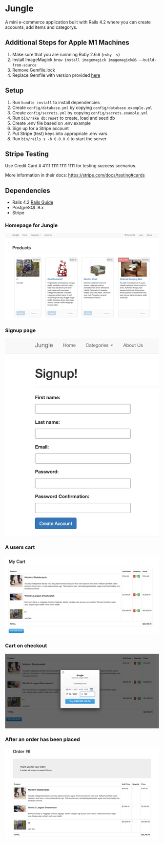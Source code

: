 # Jungle

A mini e-commerce application built with Rails 4.2 where you can create accounts, add items and categorys.

## Additional Steps for Apple M1 Machines

1. Make sure that you are runnning Ruby 2.6.6 (`ruby -v`)
1. Install ImageMagick `brew install imagemagick imagemagick@6 --build-from-source`
2. Remove Gemfile.lock
3. Replace Gemfile with version provided [here](https://gist.githubusercontent.com/FrancisBourgouin/831795ae12c4704687a0c2496d91a727/raw/ce8e2104f725f43e56650d404169c7b11c33a5c5/Gemfile)

## Setup

1. Run `bundle install` to install dependencies
2. Create `config/database.yml` by copying `config/database.example.yml`
3. Create `config/secrets.yml` by copying `config/secrets.example.yml`
4. Run `bin/rake db:reset` to create, load and seed db
5. Create .env file based on .env.example
6. Sign up for a Stripe account
7. Put Stripe (test) keys into appropriate .env vars
8. Run `bin/rails s -b 0.0.0.0` to start the server

## Stripe Testing

Use Credit Card # 4111 1111 1111 1111 for testing success scenarios.

More information in their docs: <https://stripe.com/docs/testing#cards>

## Dependencies

* Rails 4.2 [Rails Guide](http://guides.rubyonrails.org/v4.2/)
* PostgreSQL 9.x
* Stripe





### Homepage for Jungle

!['homepage'](https://github.com/caseytite/Jungle/blob/master/docs/Screen%20Shot%202022-03-16%20at%207.41.25%20PM.png?raw=true)

### Signup page

!['signup page'](https://github.com/caseytite/Jungle/blob/master/docs/Screen%20Shot%202022-03-16%20at%207.41.46%20PM.png?raw=true)

### A users cart

!['users cart with items'](https://github.com/caseytite/Jungle/blob/master/docs/Screen%20Shot%202022-03-16%20at%207.42.51%20PM.png?raw=true)

### Cart on checkout

!['checking out'](https://github.com/caseytite/Jungle/blob/master/docs/Screen%20Shot%202022-03-16%20at%207.43.25%20PM.png?raw=true)

### After an order has been placed

!['order placed screen'](https://github.com/caseytite/Jungle/blob/master/docs/Screen%20Shot%202022-03-16%20at%207.43.52%20PM.png?raw=true)